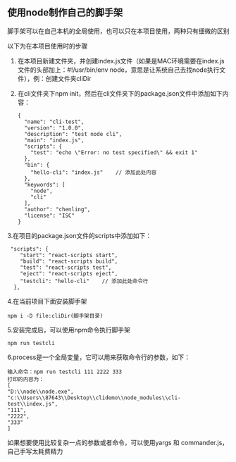 ## 使用node制作自己的脚手架

脚手架可以在自己本机的全局使用，也可以只在本项目使用，两种只有细微的区别

以下为在本项目使用时的步骤

1. 在本项目新建文件夹，并创建index.js文件（如果是MAC环境需要在index.js文件的头部加上：#!/usr/bin/env node，意思是让系统自己去找node执行文件），例：创建文件夹cliDir

2. 在cli文件夹下npm init，然后在cli文件夹下的package.json文件中添加如下内容：

   ```
   {
     "name": "cli-test",
     "version": "1.0.0",
     "description": "test node cli",
     "main": "index.js",
     "scripts": {
       "test": "echo \"Error: no test specified\" && exit 1"
     },
     "bin": {
       "hello-cli": "index.js"    // 添加此处内容
     },
     "keywords": [
       "node",
       "cli"
     ],
     "author": "chenling",
     "license": "ISC"
   }
   
   ```



3.在项目的package.json文件的scripts中添加如下：

```
 "scripts": {
    "start": "react-scripts start",
    "build": "react-scripts build",
    "test": "react-scripts test",
    "eject": "react-scripts eject",
    "testcli": "hello-cli"    // 添加此处命令行
  },
```

4.在当前项目下面安装脚手架

```
npm i -D file:cliDir(脚手架目录)
```

5.安装完成后，可以使用npm命令执行脚手架

```
npm run testcli
```

6.process是一个全局变量，它可以用来获取命令行的参数，如下：

```
输入命令：npm run testcli 111 2222 333
打印的内容为：
[
"D:\\node\\node.exe",
"c:\\Users\\87643\\Desktop\\clidemo\\node_modules\\cli-test\\index.js",
"111",
"2222",
"333"
]
```



如果想要使用比较复杂一点的参数或者命令，可以使用yargs 和 commander.js，自己手写太耗费精力